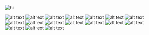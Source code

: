 <html> 
<img src="Screen Shot 2019-03-27 at 11.37.11 AM.png" alt="hi" class="inline"/>


![alt text](https://github.com/jmj006/PowerBI/blob/master/Screen%20Shot%202019-03-06%20at%2011.38.03%20AM.png "Logo Title Text 1")
![alt text](https://github.com/jmj006/PowerBI/blob/master/Screen%20Shot%202019-03-06%20at%2011.38.27%20AM.png "Logo Title Text 1")
![alt text](https://github.com/jmj006/PowerBI/blob/master/Screen%20Shot%202019-03-06%20at%2011.38.38%20AM.png "Logo Title Text 1")
![alt text](https://github.com/jmj006/PowerBI/blob/master/Screen%20Shot%202019-03-06%20at%2011.38.47%20AM.png "Logo Title Text 1")
![alt text](https://github.com/jmj006/PowerBI/blob/master/Screen%20Shot%202019-03-06%20at%2011.39.02%20AM.png "Logo Title Text 1")
![alt text](https://github.com/jmj006/PowerBI/blob/master/Screen%20Shot%202019-03-06%20at%2011.39.11%20AM.png "Logo Title Text 1")
![alt text](https://github.com/jmj006/PowerBI/blob/master/Screen%20Shot%202019-03-06%20at%2011.39.23%20AM.png "Logo Title Text 1")
![alt text](https://github.com/jmj006/PowerBI/blob/master/Screen%20Shot%202019-03-06%20at%2011.39.56%20AM.png "Logo Title Text 1")
![alt text](https://github.com/jmj006/PowerBI/blob/master/Screen%20Shot%202019-03-06%20at%2011.40.08%20AM.png "Logo Title Text 1")
![alt text](https://github.com/jmj006/PowerBI/blob/master/Screen%20Shot%202019-03-06%20at%2011.40.21%20AM.png "Logo Title Text 1")
![alt text](https://github.com/jmj006/PowerBI/blob/master/Screen%20Shot%202019-03-06%20at%2011.40.34%20AM.png "Logo Title Text 1")
![alt text](https://github.com/jmj006/PowerBI/blob/master/Screen%20Shot%202019-03-06%20at%2011.40.44%20AM.png "Logo Title Text 1")
![alt text](https://github.com/jmj006/PowerBI/blob/master/Screen%20Shot%202019-03-06%20at%2011.40.58%20AM.png "Logo Title Text 1")
![alt text](https://github.com/jmj006/PowerBI/blob/master/Screen%20Shot%202019-03-06%20at%2011.41.04%20AM.png "Logo Title Text 1")
![alt text](https://github.com/jmj006/PowerBI/blob/master/Screen%20Shot%202019-03-06%20at%2011.41.19%20AM.png "Logo Title Text 1")
![alt text](https://github.com/jmj006/PowerBI/blob/master/Screen%20Shot%202019-03-06%20at%2011.41.43%20AM.png "Logo Title Text 1")
![alt text](https://github.com/jmj006/PowerBI/blob/master/Screen%20Shot%202019-03-06%20at%2011.41.50%20AM.png "Logo Title Text 1")

